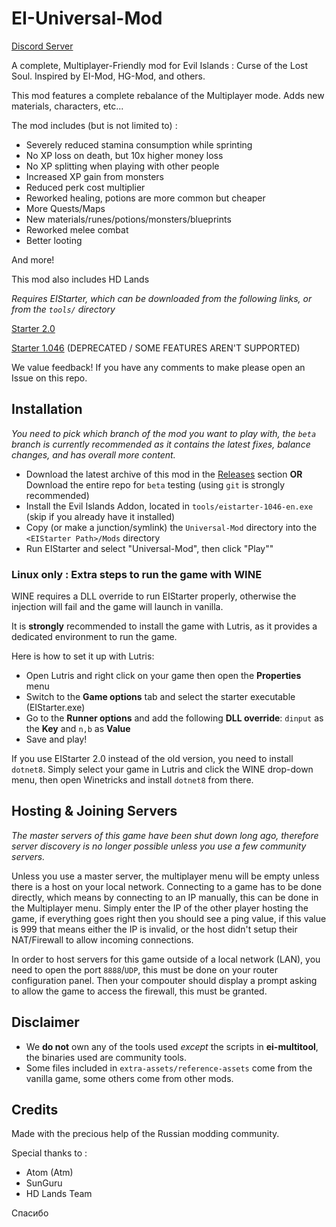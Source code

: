 # EI-Universal-Mod

[Discord Server](https://discord.gg/nGm2mwakQx)

A complete, Multiplayer-Friendly mod for Evil Islands : Curse of the Lost Soul. Inspired by EI-Mod, HG-Mod, and others.

This mod features a complete rebalance of the Multiplayer mode. Adds new materials, characters, etc...

The mod includes (but is not limited to) :

- Severely reduced stamina consumption while sprinting
- No XP loss on death, but 10x higher money loss
- No XP splitting when playing with other people
- Increased XP gain from monsters
- Reduced perk cost multiplier
- Reworked healing, potions are more common but cheaper
- More Quests/Maps
- New materials/runes/potions/monsters/blueprints
- Reworked melee combat
- Better looting

And more!

This mod also includes HD Lands

*Requires EIStarter, which can be downloaded from the following links, or from the `tools/` directory*

[Starter 2.0](https://allods.gipat.ru/files/ei/soft/eistarter_obt_1.7z)

[Starter 1.046](https://allods.gipat.ru/files/ei/soft/setup%20addon%20v.1.046.0.exe) (DEPRECATED / SOME FEATURES AREN'T SUPPORTED)

We value feedback! If you have any comments to make please open an Issue on this repo.

## Installation

*You need to pick which branch of the mod you want to play with, the `beta` branch is currently recommended as it contains the latest fixes, balance changes, and has overall more content.*

- Download the latest archive of this mod in the [Releases](https://github.com/Kyr4l/ei-universal-mod/releases) section __OR__ Download the entire repo for `beta` testing (using `git` is strongly recommended)
- Install the Evil Islands Addon, located in `tools/eistarter-1046-en.exe` (skip if you already have it installed)
- Copy (or make a junction/symlink) the `Universal-Mod` directory into the  `<EIStarter Path>/Mods` directory
- Run EIStarter and select "Universal-Mod", then click "Play""

### Linux only : Extra steps to run the game with WINE

WINE requires a DLL override to run EIStarter properly, otherwise the injection will fail and the game will launch in vanilla.

It is __strongly__ recommended to install the game with Lutris, as it provides a dedicated environment to run the game.

Here is how to set it up with Lutris:

- Open Lutris and right click on your game then open the __Properties__ menu
- Switch to the __Game options__ tab and select the starter executable (EIStarter.exe)
- Go to the __Runner options__ and add the following __DLL override__: `dinput` as the __Key__ and `n,b` as __Value__
- Save and play!

If you use EIStarter 2.0 instead of the old version, you need to install `dotnet8`.
Simply select your game in Lutris and click the WINE drop-down menu, then open Winetricks and install `dotnet8` from there.

## Hosting & Joining Servers

*The master servers of this game have been shut down long ago, therefore server discovery is no longer possible unless you use a few community servers.*

Unless you use a master server, the multiplayer menu will be empty unless there is a host on your local network. Connecting to a game has to be done directly, which means by connecting to an IP manually, this can be done in the Multiplayer menu.
Simply enter the IP of the other player hosting the game, if everything goes right then you should see a ping value, if this value is 999 that means either the IP is invalid, or the host didn't setup their NAT/Firewall to allow incoming connections.

In order to host servers for this game outside of a local network (LAN), you need to open the port `8888`/`UDP`, this must be done on your router configuration panel.
Then your compouter should display a prompt asking to allow the game to access the firewall, this must be granted.

## Disclaimer

- We __do not__ own any of the tools used *except* the scripts in __ei-multitool__, the binaries used are community tools.
- Some files included in `extra-assets/reference-assets` come from the vanilla game, some others come from other mods.

## Credits

Made with the precious help of the Russian modding community.

Special thanks to :

- Atom (Atm)
- SunGuru
- HD Lands Team

Спасибо
